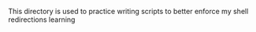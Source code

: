 This directory is used to practice writing scripts to better enforce my shell redirections learning
